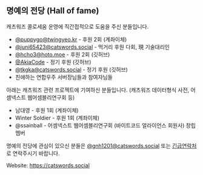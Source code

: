 ## 명예의 전당 (Hall of fame)
캐츠워즈 콜로세움 운영에 직간접적으로 도움을 주신 분들입니다.

- [@puppygo@twingyeo.kr](https://twingyeo.kr/@puppygo) - 후원 2회 (계좌이체)
- [@juni65423@catswords.social](https://catswords.social/@juni65423) - 먹거리 후원 다회, 現 기술대리인
- [@hcho3@hoto.moe](https://hoto.moe/@hcho3) - 후원 2회 (깃허브)
- [@AkiaCode](https://github.com/AkiaCode) - 정기 후원 (깃허브)
- [@tkgka@catswords.social](https://catswords.social/@tkgka) - 정기 후원 (깃허브)
- 친애하는 연합우주 서버장님들과 참여자님들

아래는 캐츠워즈 관련 프로젝트에 기여하신 분들입니다. (캐츠워즈 데이터형식 사전, 어셈넥스트 웹어셈블리연구회 등)

- 남대영 - 후원 1회 (계좌이체)
- Winter Soldier - 후원 1회 (계좌이체)
- @ssainball - 어셈넥스트 웹어셈블리연구회 (바이트코드 얼라이언스 회원사) 창립 멤버

명예의 전당에 관심이 있으신 분들은 [@gnh1201@catswords.social](https://catswords.social/@gnh1201) 또는 [긴급연락처](site_extended_description.md)로 연락주시기 바랍니다.

Website: https://catswords.social
